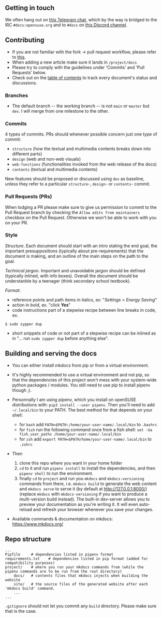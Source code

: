 ## Getting in touch
We often hang out on [this Telegram chat](https://t.me/opensuse_docs), which by the way is bridged to the IRC `#docs:opensuse.org` and to `#docs` on [this Discord channel](https://discord.gg/opensuse).
## Contributing
* If you are not familiar with the fork -> pull request workflow, please refer to [this](https://jarv.is/notes/how-to-pull-request-fork-github/).
* When adding a new article make sure it lands in `/project/docs`
* Please try to comply with the guidelines under 'Commits' and 'Pull Requests' below.
* Check out on the [table of contents](https://github.com/openSUSE/openSUSE-docs-revamped/blob/dev/ToC.md) to track every document's status and discussions.
### Branches
* The default branch -- the working branch -- is not `main` or `master` but `dev`. I will merge from one milestone to the other.
### Commits
4 types of commits. PRs should whenever possible concern just one type of commit:
 * `structure` (how the textual and multimedia contents breaks down into different parts)
 * `design` (web and non-web visuals)
 * `web-functions` (functionalities invoked from the web release of the docs)
 * `contents` (textual and multimedia contents)

New features should be proposed or discussed using `dev` as baseline, unless they refer to a particular `structure`-, `design`- or `contents`- commit.
### Pull Requests (PRs)
When lodging a PR please make sure to give us permission to commit to the Pull Request branch by checking the `Allow edits from maintainers` checkbox on the Pull Request. Otherwise we won't be able to work with you on your PR.
### Style
_Structure_. Each document should start with an intro stating the end goal, the important presuppositions (typically about pre-requirements) that the document is making, and an outline of the main steps on the path to the goal.

_Technical jargon_. Important and unavoidable jargon should be defined (typically inlined, with info boxes). Overall the document should be understanble by a teenager (think secondary school textbook).

_Format_:
* reference points and path items in italics, ex: "_Settings_ > _Energy Saving_"
* action in bold, ex. "click __Yes__"
* code instructions part of a stepwise recipe between line breaks in code, ex. 
```
$ sudo zypper dup
```
* short snippets of code or not part of a stepwise recipe can be inlined as in "... run `sudo zypper dup` before anything else".
## Building and serving the docs
* You can either install mkdocs from pip or from a virtual environment.
* It's highly recommended to use a virtual environment and not pip, so that the dependencies of this project won't mess with your system-wide python packages / modules. You still need to use pip to install pipenv though ;).
* Personnally I am using pipenv, which you install on openSUSE distributions with: `pip3 install --user pipenv`. Then you'll need to add `~/.local/bin` to your PATH. The best method for that depends on your shell:
    * for `bash` add `PATH=$PATH:/home/your-user-name/.local/bin` to `.bashrc`
    * for `fish` run the following command once from a fish shell: `set -Ua fish_user_paths /home/your-user-name/.local/bin`
    * for `zsh` add `export PATH=$PATH/home/your-user-name/.local/bin` to `.zshrc`

* Then 
    1. clone this repo where you want in your home folder
    2. `cd` to it and run `pipenv install` to install the dependencies, and then `pipenv shell` to run the environment. 
    3. finally `cd` to `project` and run you `mkdocs` and `mkdocs-versioning` commands from there, i.e. `mkdocs build` to generate the web content and `mkdocs serve` to serve it (by default at http://127.0.0.1:8000/) (replace `mkdocs` with `mkdocs-versioning` if you want to produce a multi-version build instead). The built-in dev-server allows you to preview your documentation as you're writing it. It will even auto-reload and refresh your browser whenever you save your changes.
* Available commands & documentation on mkdocs: https://www.mkdocs.org/

## Repo structure
```
...
Pipfile     # dependencies listed in pipenv format
requirements.txt    # dependencies listed in pip format (added for compatibility purposes)
project/    # where you run your mkdocs commands from (while the pipenv commands are to be run from the root directory)
    docs/   # contents files that mkdocs injects when building the website
    site/   # the source files of the generated website after each 'mkdocs build' command.
    ...
...
```
`.gitignore` should not let you commit any `build` directory. Please make sure that is the case.
